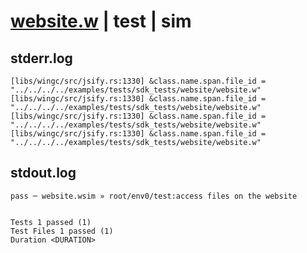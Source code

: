 # [website.w](../../../../../../examples/tests/sdk_tests/website/website.w) | test | sim

## stderr.log
```log
[libs/wingc/src/jsify.rs:1330] &class.name.span.file_id = "../../../../examples/tests/sdk_tests/website/website.w"
[libs/wingc/src/jsify.rs:1330] &class.name.span.file_id = "../../../../examples/tests/sdk_tests/website/website.w"
[libs/wingc/src/jsify.rs:1330] &class.name.span.file_id = "../../../../examples/tests/sdk_tests/website/website.w"
[libs/wingc/src/jsify.rs:1330] &class.name.span.file_id = "../../../../examples/tests/sdk_tests/website/website.w"
```

## stdout.log
```log
pass ─ website.wsim » root/env0/test:access files on the website
 
 
Tests 1 passed (1)
Test Files 1 passed (1)
Duration <DURATION>
```

